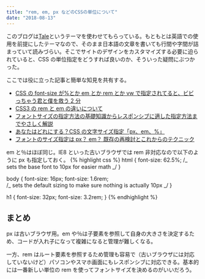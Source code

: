 ```yaml
---
title: "rem, em, px などのCSSの単位について"
date: "2018-08-13"
---
```


このブログは[Tale](https://github.com/chesterhow/tale)というテーマを使わせてもらっている。もともとは英語での使用を前提にしたテーマなので、そのまま日本語の文章を書いても行間や字間が詰まっていて読みづらい。そこでサイトのデザインをカスタマイズする必要に迫られていると、CSS の単位指定をどうすれば良いのか、そういった疑問にぶつかった。

ここでは役に立った記事と簡単な知見を共有する。

- [CSS の font-size が%とか em とか rem とか vw で指定されてると、ビビっちゃう君と僕を救う 2 分](https://qiita.com/39_isao/items/e8242901ba1aadb75676)
- [CSS3 の rem と em の違いについて](https://qiita.com/masarufuruya/items/bb40d7e39f56e6c25f0d)
- [フォントサイズの指定方法の基礎知識からレスポンシブに適した指定方法までやさしく解説](http://coliss.com/articles/build-websites/operation/css/css-font-sizing-by-ire.html)
- [あなたはどれにする？CSS の文字サイズ指定「px、em、%」](http://blog.karasuneko.com/html-css/font-size-px-em-percent/)
- [フォントのサイズ指定は px？ em？ 既存の再検討とこれからのテクニック](http://coliss.com/articles/build-websites/operation/css/font-size-with-rem-by-snook-ca.html)

em と％はほぼ同じ。IE8 といった古いブラウザでは rem 非対応なので以下のように px も指定しておく。
{% highlight css %}
html {
font-size: 62.5%; /_ sets the base font to 10px for easier math _/
}

body {
font-size: 16px;
font-size: 1.6rem;  
 /_ sets the default sizing to make sure nothing is actually 10px _/
}

h1 {
font-size: 32px;
font-size: 3.2rem;
}
{% endhighlight %}

## まとめ

px は古いブラウザ用。em や％は子要素を参照して自身の大きさを決定するため、コードが入れ子になって複雑になると管理が難しくなる。

一方、rem はルート要素を参照するため管理も容易で（古いブラウザには対応していないけど）パソコンやスマホ画面にもレスポンシブに対応できる。基本的には一番新しい単位の rem を使ってフォントサイズを決めるのがいいだろう。
